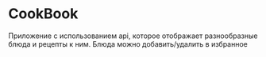 # CookBook

Приложение с использованием api, которое отображает разнообразные блюда и рецепты к ним. Блюда можно добавить/удалить в избранное 
